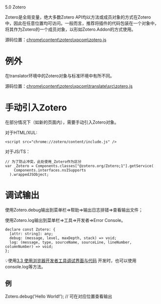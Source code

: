 5.0 Zotero

Zotero是全局变量，绝大多数Zotero API均以方法或成员对象的方式在Zotero中，因此在任意位置均可访问。一般而言，推荐将插件的代码包装在一个对象中，将其作为Zotero的一个成员对象，以形如Zotero.Addon的方式使用。

源码位置：[chrome\\content\\zotero\\xpcom\\zotero.js](https://github.com/zotero/zotero/blob/master/chrome/content/zotero/xpcom/zotero.js)

# 例外

在translator环境中的Zotero对象与标准环境中有所不同。

源码位置：[chrome\\content\\zotero\\xpcom\\translate\\src\\zotero.js](https://github.com/zotero/translate/blob/master/src/zotero.js)

# 手动引入Zotero

在部分情况下（如新的页面内），需要手动引入Zotero对象。

对于HTML/XUL:

```
<script src="chrome://zotero/content/include.js" />
```

对于JS/TS：

```
// 为了防止冲突，此处使用_Zotero作为区分
var _Zotero = Components.classes["@zotero.org/Zotero;1"].getService(
    Components.interfaces.nsISupports
  ).wrappedJSObject;
```

# 调试输出

使用Zotero.debug输出到菜单栏=>帮助=>输出日志排错=>查看输出文件；

使用Zotero.log输出到菜单栏=>工具=>开发者=>Error Console。

```
declare const Zotero: {
  [attr: string]: any;
  debug: (message, level, maxDepth, stack) => void;
  log: (message, type, sourceName, sourceLine, lineNumber, columnNumber) => void;
};
```

💡使用[3.3 使用浏览器开发者工具调试界面与代码](https://w6zjinn49j.feishu.cn/wiki/wikcnZ3IVEJK3BGUPo5r9G00LwT) 开发时，也可以使用console.log等方法。

## 例

Zotero.debug('Hello World!'); // 可在对应位置查看输出